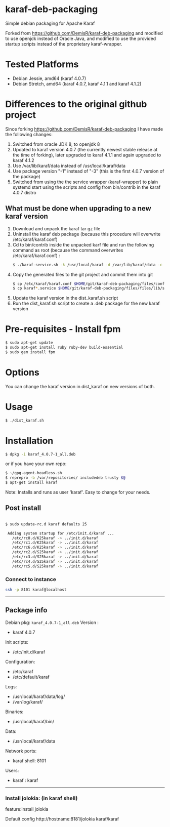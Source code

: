 karaf-deb-packaging
===================

Simple debian packaging for Apache Karaf

Forked from https://github.com/DemisR/karaf-deb-packaging and modified to use openjdk instead of Oracle Java, and modified to use the provided startup scripts instead of the proprietary karaf-wrapper.


# Tested Platforms

* Debian Jessie, amd64 (karaf 4.0.7)
* Debian Stretch, amd64 (karaf 4.0.7, karaf 4.1.1 and karaf 4.1.2)


# Differences to the original github project

Since forking https://github.com/DemisR/karaf-deb-packaging I have made the following changes:

1. Switched from oracle JDK 8, to openjdk 8
2. Updated to karaf version 4.0.7 (the currently newest stable release at the time of forking), later upgraded to karaf 4.1.1 and again upgraded to karaf 4.1.2
3. Use /var/lib/karaf/data instead of /usr/local/karaf/data
4. Use package version "-1" instead of "-3" (this is the first 4.0.7 version of the package)
5. Switched from using the the service wrapper (karaf-wrapper) to plain systemd start using the scripts and config from bin/contrib in the karaf 4.0.7 distro

## What must be done when upgrading to a new karaf version

1. Download and unpack the karaf tar gz file
2. Uninstall the karaf deb package (because this procedure will overwrite /etc/karaf/karaf.conf)
3. Cd to bin/contrib inside the unpacked karf file and run the following command as root (because the command overwrites /etc/karaf/karaf.conf) :
   ```sh
   $ ./karaf-service.sh -k /usr/local/karaf -d /var/lib/karaf/data -c /etc/karaf/karaf.conf -u karaf -l /var/log/karaf/karaf.log
   ```
4. Copy the generated files to the git project and commit them into git
   ```sh
   $ cp /etc/karaf/karaf.conf $HOME/git/karaf-deb-packaging/files/config/etc
   $ cp karaf*.service $HOME/git/karaf-deb-packaging/files/files/lib/systemd/system
   ```
5. Update the karaf version in the dist_karaf.sh script
6. Run the dist_karaf.sh script to create a .deb package for the new karaf version

# Pre-requisites - Install fpm

```sh
$ sudo apt-get update
$ sudo apt-get install ruby ruby-dev build-essential
$ sudo gem install fpm
```
# Options

You can change the karaf version in dist_karaf on new versions of both.

# Usage

```sh
$ ./dist_karaf.sh
```

# Installation

```sh
$ dpkg -i karaf_4.0.7-1_all.deb
```

or if you have your own repo:

```sh
$ ~/gpg-agent-headless.sh
$ reprepro -b /var/repositories/ includedeb trusty $@
$ apt-get install karaf
```
Note: Installs and runs as user 'karaf'. Easy to change for your needs.

## Post install

```sh

$ sudo update-rc.d karaf defaults 25

 Adding system startup for /etc/init.d/karaf ...
   /etc/rc0.d/K25karaf -> ../init.d/karaf
   /etc/rc1.d/K25karaf -> ../init.d/karaf
   /etc/rc6.d/K25karaf -> ../init.d/karaf
   /etc/rc2.d/S25karaf -> ../init.d/karaf
   /etc/rc3.d/S25karaf -> ../init.d/karaf
   /etc/rc4.d/S25karaf -> ../init.d/karaf
   /etc/rc5.d/S25karaf -> ../init.d/karaf
```

### Connect to instance
```sh
ssh -p 8101 karaf@localhost
```

---

## Package info
Debian pkg: `karaf_4.0.7-1_all.deb`
Version :
  - karaf 4.0.7

Init scripts:
  - /etc/init.d/karaf

Configuration:
  - /etc/karaf
  - /etc/default/karaf

Logs:
  - /usr/local/karaf/data/log/
  - /var/log/karaf/

Binaries:
  - /usr/local/karaf/bin/

Data:
  - /usr/local/karaf/data

Network ports:
  - karaf shell: 8101

Users:
  - karaf : karaf

---

### Install jolokia: (in karaf shell)

feature:install jolokia

Default config http://hostname:8181/jolokia  karaf/karaf
